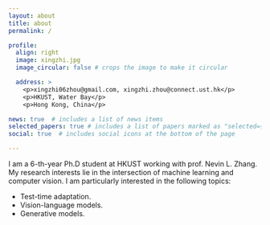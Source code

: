 ```yaml
---
layout: about
title: about
permalink: /

profile:
  align: right
  image: xingzhi.jpg
  image_circular: false # crops the image to make it circular

  address: >
    <p>xingzhi06zhou@gmail.com, xingzhi.zhou@connect.ust.hk</p>
    <p>HKUST, Water Bay</p>
    <p>Hong Kong, China</p>

news: true  # includes a list of news items
selected_papers: true # includes a list of papers marked as "selected={true}"
social: true  # includes social icons at the bottom of the page

---
```


I am a 6-th-year Ph.D student at HKUST working with prof. Nevin L. Zhang. My research interests lie in the intersection of machine learning and computer vision. I am particularly interested in the following topics:

- Test-time adaptation.
- Vision-language models.
- Generative models.

[//]: # (Write your biography here. Tell the world about yourself. Link to your favorite [subreddit]&#40;http://reddit.com&#41;. You can put a picture in, too. The code is already in, just name your picture `prof_pic.jpg` and put it in the `img/` folder.)

[//]: # ()
[//]: # (Put your address / P.O. box / other info right below your picture. You can also disable any these elements by editing `profile` property of the YAML header of your `_pages/about.md`. Edit `_bibliography/papers.bib` and Jekyll will render your [publications page]&#40;/al-folio/publications/&#41; automatically.)

[//]: # ()
[//]: # (Link to your social media connections, too. This theme is set up to use [Font Awesome icons]&#40;http://fortawesome.github.io/Font-Awesome/&#41; and [Academicons]&#40;https://jpswalsh.github.io/academicons/&#41;, like the ones below. Add your Facebook, Twitter, LinkedIn, Google Scholar, or just disable all of them.)
